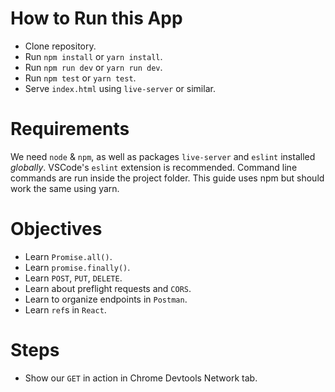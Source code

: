 # How to Run this App
  * Clone repository.
  * Run `npm install` or `yarn install`.
  * Run `npm run dev` or `yarn run dev`.
  * Run `npm test` or `yarn test`.
  * Serve `index.html` using `live-server` or similar.

# Requirements
We need `node` & `npm`, as well as packages `live-server` and `eslint` installed _globally_. VSCode's `eslint` extension is recommended. Command line commands are run inside the project folder. This guide uses npm but should work the same using yarn.

# Objectives
  * Learn `Promise.all()`.
  * Learn `promise.finally()`.
  * Learn `POST`, `PUT`, `DELETE`.
  * Learn about preflight requests and `CORS`.
  * Learn to organize endpoints in `Postman`.
  * Learn `ref`s in `React`.

# Steps
  * Show our `GET` in action in Chrome Devtools Network tab.